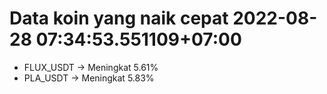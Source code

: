 # Data koin yang naik cepat 2022-08-28 07:34:53.551109+07:00

* FLUX_USDT -> Meningkat 5.61%
* PLA_USDT -> Meningkat 5.83%

